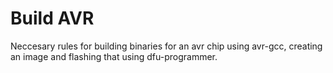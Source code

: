 Build AVR
=========

Neccesary rules for building binaries for an avr chip using avr-gcc, creating an image and flashing that
using dfu-programmer.
